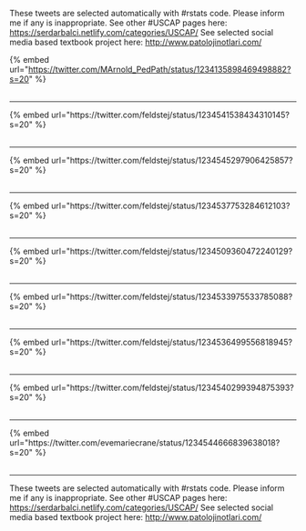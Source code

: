 

These tweets are selected automatically with #rstats code. Please inform me if any is inappropriate.
See other #USCAP pages here: https://serdarbalci.netlify.com/categories/USCAP/ 
See selected social media based textbook project here: http://www.patolojinotlari.com/

{% embed url="https://twitter.com/MArnold_PedPath/status/1234135898469498882?s=20" %}<br>
<br>
<hr>
{% embed url="https://twitter.com/feldstej/status/1234541538434310145?s=20" %}<br>
<br>
<hr>
{% embed url="https://twitter.com/feldstej/status/1234545297906425857?s=20" %}<br>
<br>
<hr>
{% embed url="https://twitter.com/feldstej/status/1234537753284612103?s=20" %}<br>
<br>
<hr>
{% embed url="https://twitter.com/feldstej/status/1234509360472240129?s=20" %}<br>
<br>
<hr>
{% embed url="https://twitter.com/feldstej/status/1234533975533785088?s=20" %}<br>
<br>
<hr>
{% embed url="https://twitter.com/feldstej/status/1234536499556818945?s=20" %}<br>
<br>
<hr>
{% embed url="https://twitter.com/feldstej/status/1234540299394875393?s=20" %}<br>
<br>
<hr>
{% embed url="https://twitter.com/evemariecrane/status/1234544666839638018?s=20" %}<br>
<br>
<hr>


These tweets are selected automatically with #rstats code. Please inform me if any is inappropriate.
See other #USCAP pages here: https://serdarbalci.netlify.com/categories/USCAP/ 
See selected social media based textbook project here: http://www.patolojinotlari.com/
